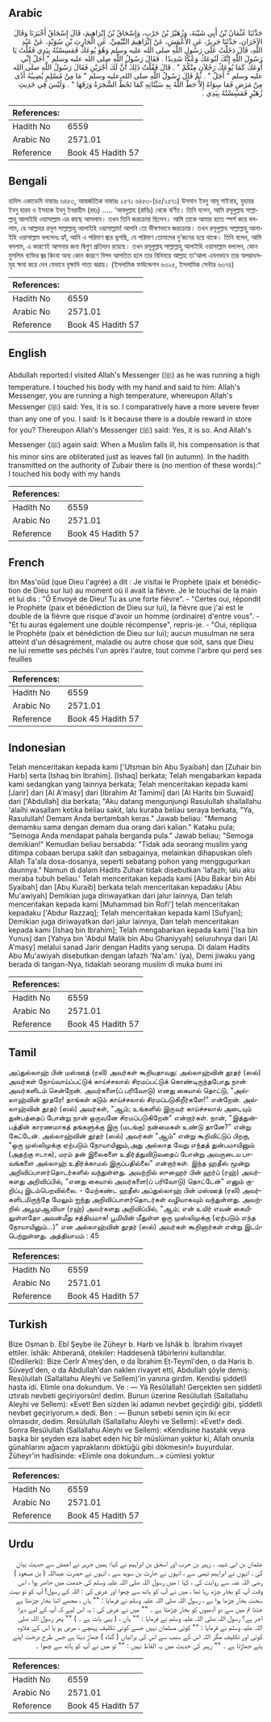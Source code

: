 ## Arabic


<div dir="rtl" lang="ar" style={{fontSize:'larger',backgroundColor:'#f8f9fa',padding:20}}>
حَدَّثَنَا عُثْمَانُ بْنُ أَبِي شَيْبَةَ، وَزُهَيْرُ بْنُ حَرْبٍ، وَإِسْحَاقُ بْنُ إِبْرَاهِيمَ، قَالَ إِسْحَاقُ أَخْبَرَنَا وَقَالَ الآخَرَانِ، حَدَّثَنَا جَرِيرٌ، عَنِ الأَعْمَشِ، عَنْ إِبْرَاهِيمَ التَّيْمِيِّ، عَنِ الْحَارِثِ بْنِ سُوَيْدٍ، عَنْ عَبْدِ اللَّهِ، قَالَ دَخَلْتُ عَلَى رَسُولِ اللَّهِ صلى الله عليه وسلم وَهُوَ يُوعَكُ فَمَسِسْتُهُ بِيَدِي فَقُلْتُ يَا رَسُولَ اللَّهِ إِنَّكَ لَتُوعَكُ وَعْكًا شَدِيدًا ‏.‏ فَقَالَ رَسُولُ اللَّهِ صلى الله عليه وسلم ‏"‏ أَجَلْ إِنِّي أُوعَكُ كَمَا يُوعَكُ رَجُلاَنِ مِنْكُمْ ‏"‏ ‏.‏ قَالَ فَقُلْتُ ذَلِكَ أَنَّ لَكَ أَجْرَيْنِ فَقَالَ رَسُولُ اللَّهِ صلى الله عليه وسلم ‏"‏ أَجَلْ ‏"‏ ‏.‏ ثُمَّ قَالَ رَسُولُ اللَّهِ صلى الله عليه وسلم ‏"‏ مَا مِنْ مُسْلِمٍ يُصِيبُهُ أَذًى مِنْ مَرَضٍ فَمَا سِوَاهُ إِلاَّ حَطَّ اللَّهُ بِهِ سَيِّئَاتِهِ كَمَا تَحُطُّ الشَّجَرَةُ وَرَقَهَا ‏"‏ ‏.‏ وَلَيْسَ فِي حَدِيثِ زُهَيْرٍ فَمَسِسْتُهُ بِيَدِي ‏.‏
</div>
<div style={{backgroundColor:'#f8f9fa',padding:20, marginBottom: 10}}><table> <thead> <tr> <th>References:</th> <th></th> </tr> </thead> <tbody><tr><td>Hadith No</td><td>6559</td></tr><tr><td>Arabic No</td><td>2571.01</td></tr><tr><td>Reference</td><td>Book 45 Hadith 57</td></tr></tbody></table></div>

## Bengali


<div dir="ltr" lang="bn" style={{fontSize:'larger',backgroundColor:'#f8f9fa',padding:20}}>
হাদিস একাডেমি নাম্বারঃ ৬৪৫৩, আন্তর্জাতিক নাম্বারঃ ২৫৭১ ৬৪৫৩-(৪৫/২৫৭১) উসমান ইবনু আবূ শাইবাহ, যুহায়র ইবনু হারব ও ইসহাক ইবনু ইবরাহীম (রহঃ) ..... ‘আবদুল্লাহ (রাযিঃ) থেকে বর্ণিত। তিনি বলেন, আমি রসূলুল্লাহ সাল্লাল্লাহু আলাইহি ওয়াসাল্লাম এর কাছে আসলাম। তখন তিনি জরাক্রান্ত ছিলেন। আমি তাকে আমার হাতে স্পর্শ করে বললাম, হে আল্লাহর রসূল সাল্লাল্লাহু আলাইহি ওয়াসাল্লাম! আপনি তো ভীষণভাবে জরাক্রান্ত। তখন রসূলুল্লাহ সাল্লাল্লাহু আলাইহি ওয়াসাল্লাম বললেনঃ হ্যাঁ, আমি এ পরিমাণ জ্বরে ভুগছি, যে পরিমাণ তোমাদের দু’জনের হয়ে থাকে। তিনি বলেন, আমি বললাম, এ কারণেই আপনার জন্য দ্বিগুণ প্রতিদান রয়েছে। তখন রসূলুল্লাহ সাল্লাল্লাহু আলাইহি ওয়াসাল্লাম বললেন, কোন মুসলিম ব্যক্তির জ্বর কিংবা অন্য কোন কারণে বিপদ আপতিত হলে তার বিনিময়ে আল্লাহ তা’আলা এমনভাবে তার অপরাধসমূহ ক্ষমা করে দেন যেভাবে বৃক্ষাদি পাতা ঝরায়। (ইসলামিক ফাউন্ডেশন ৬৩২৫, ইসলামিক সেন্টার ৬৩৭৪)
</div>
<div style={{backgroundColor:'#f8f9fa',padding:20, marginBottom: 10}}><table> <thead> <tr> <th>References:</th> <th></th> </tr> </thead> <tbody><tr><td>Hadith No</td><td>6559</td></tr><tr><td>Arabic No</td><td>2571.01</td></tr><tr><td>Reference</td><td>Book 45 Hadith 57</td></tr></tbody></table></div>

## English


<div dir="ltr" lang="en" style={{fontSize:'larger',backgroundColor:'#f8f9fa',padding:20}}>
Abdullah reported:I visited Allah's Messenger (ﷺ) as he was running a high temperature. I touched his body with my hand and said to him: Allah's Messenger, you are running a high temperature, whereupon Allah's Messenger (ﷺ) said: Yes, it is so. I comparatively have a more severe fever than any one of you. I said: Is it because there is a double reward in store for you? Thereupon Allah's Messenger (ﷺ) said: Yes, it is so. And Allah's Messenger (ﷺ) again said: When a Muslim falls ill, his compensation is that his minor sins are obliterated just as leaves fall (in autumn). In the hadith transmitted on the authority of Zubair there is (no mention of these words):" I touched his body with my hands
</div>
<div style={{backgroundColor:'#f8f9fa',padding:20, marginBottom: 10}}><table> <thead> <tr> <th>References:</th> <th></th> </tr> </thead> <tbody><tr><td>Hadith No</td><td>6559</td></tr><tr><td>Arabic No</td><td>2571.01</td></tr><tr><td>Reference</td><td>Book 45 Hadith 57</td></tr></tbody></table></div>

## French


<div dir="ltr" lang="fr" style={{fontSize:'larger',backgroundColor:'#f8f9fa',padding:20}}>
Ibn Mas'oûd (que Dieu l'agrée) a dit : Je visitai le Prophète (paix et bénédiction de Dieu sur lui) au moment où il avait la fièvre. Je le touchai de la main et lui dis : "Ô Envoyé de Dieu! Tu as une forte fièvre". - "Certes oui, répondit le Prophète (paix et bénédiction de Dieu sur lui), la fièvre que j'ai est le double de la fièvre que risque d'avoir un homme (ordinaire) d'entre vous". - "Et tu auras également une double récompense", repris-je. - "Oui, répliqua le Prophète (paix et bénédiction de Dieu sur lui); aucun musulman ne sera atteint d'un désagrément, maladie ou autre chose que soit, sans que Dieu ne lui remette ses péchés l'un après l'autre, tout comme l'arbre qui perd ses feuilles
</div>
<div style={{backgroundColor:'#f8f9fa',padding:20, marginBottom: 10}}><table> <thead> <tr> <th>References:</th> <th></th> </tr> </thead> <tbody><tr><td>Hadith No</td><td>6559</td></tr><tr><td>Arabic No</td><td>2571.01</td></tr><tr><td>Reference</td><td>Book 45 Hadith 57</td></tr></tbody></table></div>

## Indonesian


<div dir="ltr" lang="id" style={{fontSize:'larger',backgroundColor:'#f8f9fa',padding:20}}>
Telah menceritakan kepada kami ['Utsman bin Abu Syaibah] dan [Zuhair bin Harb] serta [Ishaq bin Ibrahim]. [Ishaq] berkata; Telah mengabarkan kepada kami sedangkan yang lainnya berkata; Telah menceritakan kepada kami [Jarir] dari [Al A'masy] dari [Ibrahim At Tamimi] dari [Al Harits bin Suwaid] dari ['Abdullah] dia berkata; "Aku datang mengunjungi Rasulullah shallallahu 'alaihi wasallam ketika beliau sakit, lalu kuraba beliau seraya berkata, "Ya, Rasulullah! Demam Anda bertambah keras." Jawab beliau: "Memang demamku sama dengan demam dua orang dari kalian." Kataku pula; "Semoga Anda mendapat pahala berganda pula." Jawab beliau; "Semoga demikian!" Kemudian beliau bersabda: "Tidak ada seorang muslim yang ditimpa cobaan berupa sakit dan sebagainya, melainkan dihapuskan oleh Allah Ta'ala dosa-dosanya, seperti sebatang pohon yang menggugurkan daunnya." Namun di dalam Hadits Zuhair tidak disebutkan 'lafazh; lalu aku meraba tubuh beliau.' Telah menceritakan kepada kami [Abu Bakar bin Abi Syaibah] dan [Abu Kuraib] berkata telah menceritakan kepadaku [Abu Mu'awiyah] Demikian juga diriwayatkan dari jalur lainnya, Dan telah menceritakan kepada kami [Muhammad bin Rofi'] telah menceritakan kepadaku ['Abdur Razzaq]; Telah menceritakan kepada kami [Sufyan]; Demikian juga diriwayatkan dari jalur lainnya, Dan telah menceritakan kepada kami [Ishaq bin Ibrahim]; Telah mengabarkan kepada kami ['Isa bin Yunus] dan [Yahya bin 'Abdul Malik bin Abu Ghaniyyah] seluruhnya dari [Al A'masy] melalui sanad Jarir dengan Hadits yang serupa. Di dalam Hadits Abu Mu'awiyah disebutkan dengan lafazh 'Na'am.' (ya), Demi jiwaku yang berada di tangan-Nya, tidaklah seorang muslim di muka bumi ini
</div>
<div style={{backgroundColor:'#f8f9fa',padding:20, marginBottom: 10}}><table> <thead> <tr> <th>References:</th> <th></th> </tr> </thead> <tbody><tr><td>Hadith No</td><td>6559</td></tr><tr><td>Arabic No</td><td>2571.01</td></tr><tr><td>Reference</td><td>Book 45 Hadith 57</td></tr></tbody></table></div>

## Tamil


<div dir="ltr" lang="ta" style={{fontSize:'larger',backgroundColor:'#f8f9fa',padding:20}}>
அப்துல்லாஹ் பின் மஸ்ஊத் (ரலி) அவர்கள் கூறியதாவது: அல்லாஹ்வின் தூதர் (ஸல்) அவர்கள் நோய்வாய்ப்பட்டுக் காய்ச்சலால் சிரமப்பட்டுக் கொண்டிருந்தபோது நான் அவர்களிடம் சென்றேன். அவர்களை(ப் பரிவோடு) எனது கையால் தொட்டு, "அல்லாஹ்வின் தூதரே! தாங்கள் கடும் காய்ச்சலால் சிரமப்படுகிறீர்களே!" என்றேன். அல்லாஹ்வின் தூதர் (ஸல்) அவர்கள், "ஆம்; உங்களில் இருவர் காய்ச்சலால் அடையும் துன்பத்தைப் போன்று நான் ஒருவனே சிரமப்படுகிறேன்" என்றார்கள். நான், "இத்துன்பத்தின் காரணமாகத் தங்களுக்கு இரு (மடங்கு) நன்மைகள் உண்டு தானே?" என்று கேட்டேன். அல்லாஹ்வின் தூதர் (ஸல்) அவர்கள் "ஆம்" என்று கூறிவிட்டுப் பிறகு, "ஒரு முஸ்லிமுக்கு ஏற்படும் நோயாயினும்,அது அல்லாத வேறு எந்தத் துன்பமாயினும் (அதற்கு ஈடாக), மரம் தன் இலைகளை உதிர்த்துவிடுவதைப் போன்று அவருடைய பாவங்களை அல்லாஹ் உதிர்க்காமல் இருப்பதில்லை" என்றார்கள். இந்த ஹதீஸ் மூன்று அறிவிப்பாளர்தொடர்களில் வந்துள்ளது. அவற்றில் ஸுஹைர் பின் ஹர்ப் (ரஹ்) அவர்களது அறிவிப்பில், "எனது கையால் அவர்களை(ப் பரிவோடு) தொட்டேன்" எனும் குறிப்பு இடம்பெறவில்லை. - மேற்கண்ட ஹதீஸ் அப்துல்லாஹ் பின் மஸ்ஊத் (ரலி) அவர்களிடமிருந்தே மேலும் ஐந்து அறிவிப்பாளர்தொடர்கள் வழியாகவும் வந்துள்ளது. அவற்றில் அபூமுஆவியா (ரஹ்) அவர்களது அறிவிப்பில், "ஆம்; என் உயிர் எவன் கையிலுள்ளதோ அவன்மீது சத்தியமாக! பூமியின் மீதுள்ள ஒரு முஸ்லிமுக்கு (ஏற்படும் எந்த நோயாயினும்...)" என அல்லாஹ்வின் தூதர் (ஸல்) அவர்கள் கூறினார்கள் என்று இடம்பெற்றுள்ளது. அத்தியாயம் : 45
</div>
<div style={{backgroundColor:'#f8f9fa',padding:20, marginBottom: 10}}><table> <thead> <tr> <th>References:</th> <th></th> </tr> </thead> <tbody><tr><td>Hadith No</td><td>6559</td></tr><tr><td>Arabic No</td><td>2571.01</td></tr><tr><td>Reference</td><td>Book 45 Hadith 57</td></tr></tbody></table></div>

## Turkish


<div dir="ltr" lang="tr" style={{fontSize:'larger',backgroundColor:'#f8f9fa',padding:20}}>
Bize Osman b. Ebî Şeybe ile Züheyr b. Harb ve İshâk b. İbrahim rivayet ettiler. îshâk: Ahberanâ, ötekiler: Haddesenâ tâbirlerini kullandılar. (Dedilerki): Bize Cerîr A'meş'den, o da İbrahim Et-Teymî'den, o da Haris b. Süveyd'den, o da Abdullah'dan naklen rivayet etti, Abdullah şöyle demiş: Resûlullah (Sallallahu Aleyhi ve Sellem)'in yanına girdim. Kendisi şiddetli hasta idi. Elimle ona dokundum. Ve : — Yâ Resûlallah! Gerçekten sen şiddetli ıztırab nevbeti geçiriyorsûn! dedim. Bunun üzerine Resûlullah (Sallallahu Aleyhi ve Sellem): «Evet! Ben sizden iki adamın nevbet geçirdiği gibi, şiddetli nevbet geçiriyorum.» dedi. Ben : — Bunun sebebi senin için iki ecir olmasıdır, dedim. Resûlullah (Sallallahu Aleyhi ve Sellem): «Evet!» dedi. Sonra Resûlullah (Sallallahu Aleyhi ve Sellem): «Kendisine hastalık veya başka bir şeyden eza isabet eden hiç bîr müslüman yoktur ki, Allah onunla günahlarını ağacın yapraklarını döktüğü gibi dökmesin!» buyurdular. Züheyr'in hadîsinde: «Elimle ona dokundum...» cümlesi yoktur
</div>
<div style={{backgroundColor:'#f8f9fa',padding:20, marginBottom: 10}}><table> <thead> <tr> <th>References:</th> <th></th> </tr> </thead> <tbody><tr><td>Hadith No</td><td>6559</td></tr><tr><td>Arabic No</td><td>2571.01</td></tr><tr><td>Reference</td><td>Book 45 Hadith 57</td></tr></tbody></table></div>

## Urdu


<div dir="rtl" lang="ur" style={{fontSize:'larger',backgroundColor:'#f8f9fa',padding:20}}>
عثمان بن ابی شیبہ ، زہیر بن حرب اور اسحٰق بن ابراہیم نے کہا؛ ہمیں جریر نے اعمش سے حدیث بیان کی ، انہوں نے ابراہیم تیمی سے ، انہوں نے حارث بن سوید سے ، انہوں نے حضرت عبداللہ ( بن مسعود ) رضی اللہ عنہ سے روایت کی ، کہا : میں رسول اللہ صلی اللہ علیہ وسلم کی خدمت میں حاضر ہوا ، اس وقت آپ کو بخار چڑھ رہا تھا ، میں نے آپ کو ہاتھ سے چھوا اور عرض کی : اللہ کے رسول! آپ کو تو بہت سخت بخار چڑھا ہوا ہے ، رسول اللہ صلی اللہ علیہ وسلم نے فرمایا : "" ہاں ، مجھے اتنا بخار چڑھتا ہے جتنا تم میں سے دو آدمیوں کو بخار چڑھتا ہے ۔ "" میں نے عرض کی : یہ اس لیے کہ آپ کے لیے دہرا اجر ہے؟ رسول اللہ صلی اللہ علیہ وسلم نے فرمایا : "" ہاں ، ( یہی بات ہے ۔ ) "" پھر رسول اللہ صلی اللہ علیہ وسلم نے فرمایا : "" کوئی مسلمان نہیں جسے کوئی تکلیف پہنچے ، مرض ہو یا اس کے علاوہ کوئی اور تکلیف مگر اللہ اس کے سبب سے اس کی برائیاں ( گناہ ) جھاڑ دیتا ہے جس طرح درخت اپنے پتے جھاڑتا ہے ۔ "" زہیر کی حدیث میں یہ الفاظ نہیں : "" تو میں نے آپ کو ہاتھ سے چھوا ۔
</div>
<div style={{backgroundColor:'#f8f9fa',padding:20, marginBottom: 10}}><table> <thead> <tr> <th>References:</th> <th></th> </tr> </thead> <tbody><tr><td>Hadith No</td><td>6559</td></tr><tr><td>Arabic No</td><td>2571.01</td></tr><tr><td>Reference</td><td>Book 45 Hadith 57</td></tr></tbody></table></div>